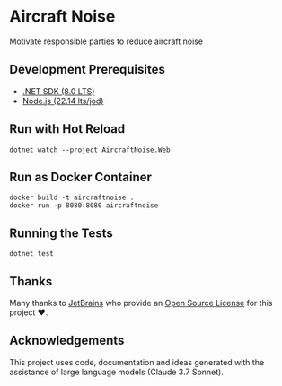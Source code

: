 # Aircraft Noise

Motivate responsible parties to reduce aircraft noise

## Development Prerequisites

- [.NET SDK (8.0 LTS)](http://get.dot.net/)
- [Node.js (22.14 lts/jod)](https://nodejs.org/)

## Run with Hot Reload

```shell
dotnet watch --project AircraftNoise.Web
```

## Run as Docker Container

```shell
docker build -t aircraftnoise .
docker run -p 8080:8080 aircraftnoise
```

## Running the Tests

```shell
dotnet test
```

## Thanks

Many thanks to [JetBrains](https://www.jetbrains.com/?from=aircraftnoise) who provide an [Open Source License](https://www.jetbrains.com/community/opensource/) for this project ❤️.

## Acknowledgements

This project uses code, documentation and ideas generated with the assistance of large language models
(Claude 3.7 Sonnet).

